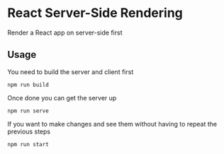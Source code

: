 # React Server-Side Rendering

Render a React app on server-side first

## Usage

You need to build the server and client first

```
npm run build
```

Once done you can get the server up

```
npm run serve
```

If you want to make changes and see them without having to repeat the previous steps

```
npm run start
```
